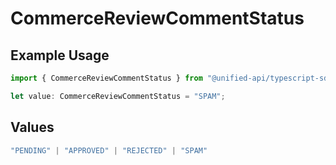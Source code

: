 # CommerceReviewCommentStatus

## Example Usage

```typescript
import { CommerceReviewCommentStatus } from "@unified-api/typescript-sdk/sdk/models/shared";

let value: CommerceReviewCommentStatus = "SPAM";
```

## Values

```typescript
"PENDING" | "APPROVED" | "REJECTED" | "SPAM"
```